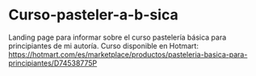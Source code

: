 # Curso-pasteler-a-b-sica
Landing page para informar sobre el curso pastelería básica para principiantes de mi autoría. Curso disponible en Hotmart: https://hotmart.com/es/marketplace/productos/pasteleria-basica-para-principiantes/D74538775P
